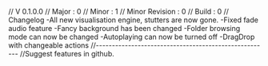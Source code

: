 // V 0.1.0.0
// Major : 0
// Minor : 1
// Minor Revision : 0
// Build : 0
// Changelog
-All new visualisation engine, stutters are now gone.
-Fixed fade audio feature
-Fancy background has been changed
-Folder browsing mode can now be changed
-Autoplaying can now be turned off
-DragDrop with changeable actions
//------------------------------------------------------
//Suggest features in github.

